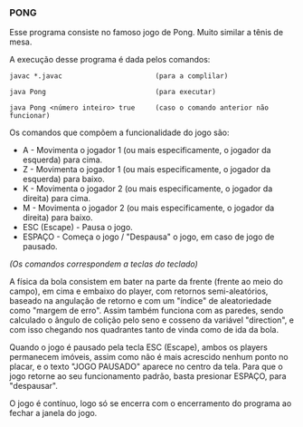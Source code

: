 ### PONG

Esse programa consiste no famoso jogo de Pong. Muito similar a tênis de mesa. 

A execução desse programa é dada pelos comandos:

```javac *.javac                       (para a complilar)```

```java Pong                           (para executar)```

```java Pong <número inteiro> true     (caso o comando anterior não funcionar)```

Os comandos que compõem a funcionalidade do jogo são:

+ A            -   Movimenta o jogador 1 (ou mais especificamente, o jogador da esquerda) para cima.
+ Z            -   Movimenta o jogador 1 (ou mais especificamente, o jogador da esquerda) para baixo.
+ K            -   Movimenta o jogador 2 (ou mais especificamente, o jogador da direita) para cima.
+ M            -   Movimenta o jogador 2 (ou mais especificamente, o jogador da direita) para baixo.
+ ESC (Escape) -   Pausa o jogo.
+ ESPAÇO       -   Começa o jogo / "Despausa" o jogo, em caso de jogo de pausado.

_(Os comandos correspondem a teclas do teclado)_

A física da bola consistem em bater na parte da frente (frente ao meio do campo), em cima e embaixo do player, com retornos semi-aleatórios, baseado na angulação de retorno e com um "índice" de aleatoriedade como "margem de erro". Assim também funciona com as paredes, sendo calculado o ângulo de colição pelo seno e cosseno da variável "direction", e com isso chegando nos quadrantes tanto de vinda como de ida da bola.

Quando o jogo é pausado pela tecla ESC (Escape), ambos os players permanecem imóveis, assim como não é mais acrescido nenhum ponto no placar, e o texto "JOGO PAUSADO" aparece no centro da tela. Para que o jogo retorne ao seu funcionamento padrão, basta presionar ESPAÇO, para "despausar".

O jogo é contínuo, logo só se encerra com o encerramento do programa ao fechar a janela do jogo.